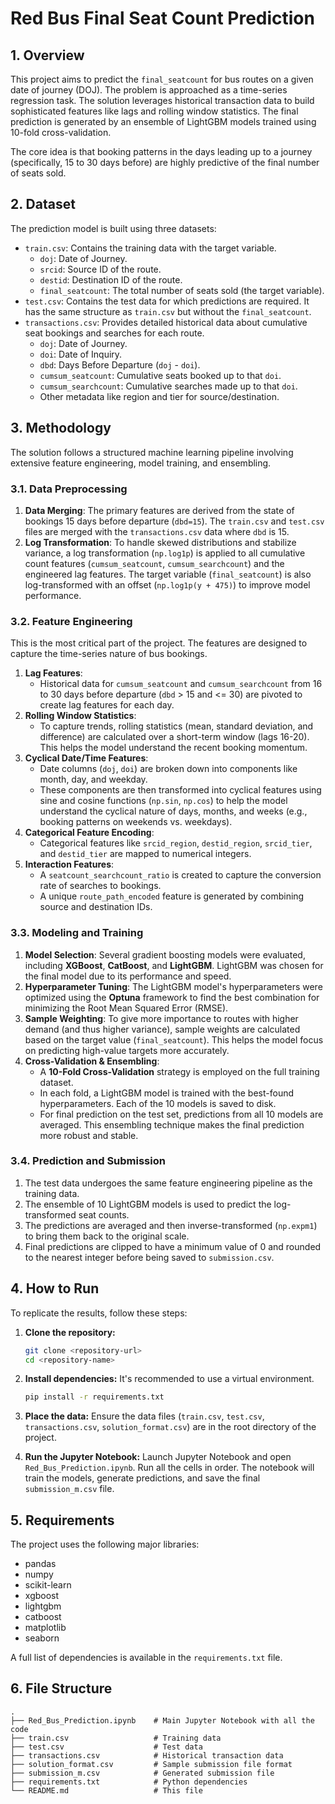 

# Red Bus Final Seat Count Prediction

## 1\. Overview

This project aims to predict the `final_seatcount` for bus routes on a given date of journey (DOJ). The problem is approached as a time-series regression task. The solution leverages historical transaction data to build sophisticated features like lags and rolling window statistics. The final prediction is generated by an ensemble of LightGBM models trained using 10-fold cross-validation.

The core idea is that booking patterns in the days leading up to a journey (specifically, 15 to 30 days before) are highly predictive of the final number of seats sold.

## 2\. Dataset

The prediction model is built using three datasets:

  * `train.csv`: Contains the training data with the target variable.
      * `doj`: Date of Journey.
      * `srcid`: Source ID of the route.
      * `destid`: Destination ID of the route.
      * `final_seatcount`: The total number of seats sold (the target variable).
  * `test.csv`: Contains the test data for which predictions are required. It has the same structure as `train.csv` but without the `final_seatcount`.
  * `transactions.csv`: Provides detailed historical data about cumulative seat bookings and searches for each route.
      * `doj`: Date of Journey.
      * `doi`: Date of Inquiry.
      * `dbd`: Days Before Departure (`doj` - `doi`).
      * `cumsum_seatcount`: Cumulative seats booked up to that `doi`.
      * `cumsum_searchcount`: Cumulative searches made up to that `doi`.
      * Other metadata like region and tier for source/destination.

## 3\. Methodology

The solution follows a structured machine learning pipeline involving extensive feature engineering, model training, and ensembling.

### 3.1. Data Preprocessing

1.  **Data Merging**: The primary features are derived from the state of bookings 15 days before departure (`dbd=15`). The `train.csv` and `test.csv` files are merged with the `transactions.csv` data where `dbd` is 15.
2.  **Log Transformation**: To handle skewed distributions and stabilize variance, a log transformation (`np.log1p`) is applied to all cumulative count features (`cumsum_seatcount`, `cumsum_searchcount`) and the engineered lag features. The target variable (`final_seatcount`) is also log-transformed with an offset (`np.log1p(y + 475)`) to improve model performance.

### 3.2. Feature Engineering

This is the most critical part of the project. The features are designed to capture the time-series nature of bus bookings.

1.  **Lag Features**:
      * Historical data for `cumsum_seatcount` and `cumsum_searchcount` from 16 to 30 days before departure (`dbd` \> 15 and \<= 30) are pivoted to create lag features for each day.
2.  **Rolling Window Statistics**:
      * To capture trends, rolling statistics (mean, standard deviation, and difference) are calculated over a short-term window (lags 16-20). This helps the model understand the recent booking momentum.
3.  **Cyclical Date/Time Features**:
      * Date columns (`doj`, `doi`) are broken down into components like month, day, and weekday.
      * These components are then transformed into cyclical features using sine and cosine functions (`np.sin`, `np.cos`) to help the model understand the cyclical nature of days, months, and weeks (e.g., booking patterns on weekends vs. weekdays).
4.  **Categorical Feature Encoding**:
      * Categorical features like `srcid_region`, `destid_region`, `srcid_tier`, and `destid_tier` are mapped to numerical integers.
5.  **Interaction Features**:
      * A `seatcount_searchcount_ratio` is created to capture the conversion rate of searches to bookings.
      * A unique `route_path_encoded` feature is generated by combining source and destination IDs.

### 3.3. Modeling and Training

1.  **Model Selection**: Several gradient boosting models were evaluated, including **XGBoost**, **CatBoost**, and **LightGBM**. LightGBM was chosen for the final model due to its performance and speed.
2.  **Hyperparameter Tuning**: The LightGBM model's hyperparameters were optimized using the **Optuna** framework to find the best combination for minimizing the Root Mean Squared Error (RMSE).
3.  **Sample Weighting**: To give more importance to routes with higher demand (and thus higher variance), sample weights are calculated based on the target value (`final_seatcount`). This helps the model focus on predicting high-value targets more accurately.
4.  **Cross-Validation & Ensembling**:
      * A **10-Fold Cross-Validation** strategy is employed on the full training dataset.
      * In each fold, a LightGBM model is trained with the best-found hyperparameters. Each of the 10 models is saved to disk.
      * For final prediction on the test set, predictions from all 10 models are averaged. This ensembling technique makes the final prediction more robust and stable.

### 3.4. Prediction and Submission

1.  The test data undergoes the same feature engineering pipeline as the training data.
2.  The ensemble of 10 LightGBM models is used to predict the log-transformed seat counts.
3.  The predictions are averaged and then inverse-transformed (`np.expm1`) to bring them back to the original scale.
4.  Final predictions are clipped to have a minimum value of 0 and rounded to the nearest integer before being saved to `submission.csv`.

## 4\. How to Run

To replicate the results, follow these steps:

1.  **Clone the repository:**

    ```bash
    git clone <repository-url>
    cd <repository-name>
    ```

2.  **Install dependencies:**
    It's recommended to use a virtual environment.

    ```bash
    pip install -r requirements.txt
    ```

3.  **Place the data:**
    Ensure the data files (`train.csv`, `test.csv`, `transactions.csv`, `solution_format.csv`) are in the root directory of the project.

4.  **Run the Jupyter Notebook:**
    Launch Jupyter Notebook and open `Red_Bus_Prediction.ipynb`. Run all the cells in order. The notebook will train the models, generate predictions, and save the final `submission_m.csv` file.

## 5\. Requirements

The project uses the following major libraries:

  * pandas
  * numpy
  * scikit-learn
  * xgboost
  * lightgbm
  * catboost
  * matplotlib
  * seaborn

A full list of dependencies is available in the `requirements.txt` file.

## 6\. File Structure

```
.
├── Red_Bus_Prediction.ipynb    # Main Jupyter Notebook with all the code
├── train.csv                   # Training data
├── test.csv                    # Test data
├── transactions.csv            # Historical transaction data
├── solution_format.csv         # Sample submission file format
├── submission_m.csv            # Generated submission file
├── requirements.txt            # Python dependencies
└── README.md                   # This file
```
